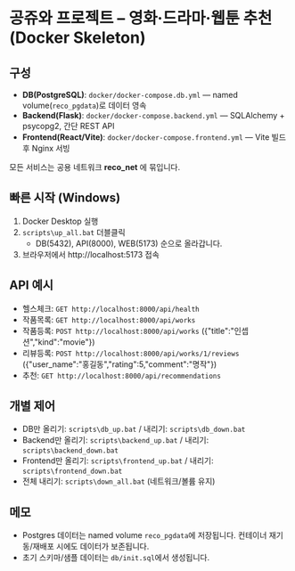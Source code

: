 # 공쥬와 프로젝트 – 영화·드라마·웹툰 추천 (Docker Skeleton)

## 구성
- **DB(PostgreSQL)**: `docker/docker-compose.db.yml` — named volume(`reco_pgdata`)로 데이터 영속
- **Backend(Flask)**: `docker/docker-compose.backend.yml` — SQLAlchemy + psycopg2, 간단 REST API
- **Frontend(React/Vite)**: `docker/docker-compose.frontend.yml` — Vite 빌드 후 Nginx 서빙

모든 서비스는 공용 네트워크 **reco_net** 에 묶입니다.

## 빠른 시작 (Windows)
1) Docker Desktop 실행
2) `scripts\up_all.bat` 더블클릭
   - DB(5432), API(8000), WEB(5173) 순으로 올라갑니다.
3) 브라우저에서 http://localhost:5173 접속

## API 예시
- 헬스체크: `GET http://localhost:8000/api/health`
- 작품목록: `GET http://localhost:8000/api/works`
- 작품등록: `POST http://localhost:8000/api/works` ({"title":"인셉션","kind":"movie"})
- 리뷰등록: `POST http://localhost:8000/api/works/1/reviews` ({"user_name":"홍길동","rating":5,"comment":"명작"})
- 추천: `GET http://localhost:8000/api/recommendations`

## 개별 제어
- DB만 올리기: `scripts\db_up.bat` / 내리기: `scripts\db_down.bat`
- Backend만 올리기: `scripts\backend_up.bat` / 내리기: `scripts\backend_down.bat`
- Frontend만 올리기: `scripts\frontend_up.bat` / 내리기: `scripts\frontend_down.bat`
- 전체 내리기: `scripts\down_all.bat` (네트워크/볼륨 유지)

## 메모
- Postgres 데이터는 named volume `reco_pgdata`에 저장됩니다. 컨테이너 재기동/재배포 시에도 데이터가 보존됩니다.
- 초기 스키마/샘플 데이터는 `db/init.sql`에서 생성됩니다.
